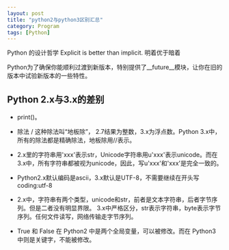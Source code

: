 ```yaml
---
layout: post
title: "python2与python3区别汇总"
category: Program
tags: [Python]
---
```

Python 的设计哲学 Explicit is better than implicit. 明着优于暗着

Python为了确保你能顺利过渡到新版本，特别提供了__future__模块，让你在旧的版本中试验新版本的一些特性。

Python 2.x与3.x的差别
--------------------
+ print()。
+ 除法 / 这种除法叫“地板除”， 2.7结果为整数，3.x为浮点数。Python 3.x中，所有的除法都是精确除法，地板除用//表示。
+ 2.x里的字符串用'xxx'表示str，Unicode字符串用u'xxx'表示unicode。而在3.x中，所有字符串都被视为unicode，因此，写u'xxx'和'xxx'是完全一致的。
+ Python2.x默认编码是ascii，3.x默认是UTF-8，不需要继续在开头写coding:utf-8
+ 2.x中，字符串有两个类型，unicode和str，前者是文本字符串，后者字节序列。但是二者没有明显界限。
  3.x中严格区分，str表示字符串，byte表示字节序列。任何文件读写，网络传输走字节序列。

+ True 和 False 在 Python2 中是两个全局变量，可以被修改。而在 Python3 中则是关键字，不能被修改。



